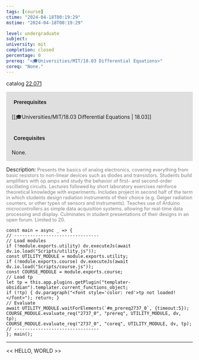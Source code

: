 ```yaml
---
tags: [course]
ctime: "2024-04-18T00:19:29"
mstime: "2024-04-18T00:19:29"

level: undergraduate
subject: 
university: mit
completion: closed
percentage: 0
prereq: "<🎓Universities/MIT/18.03 Differential Equations>"
coreq: "None."
---
```


catalog [22.071](http://student.mit.edu/catalog/m22a.html#22.071)

<span style="display: block; padding: 15px; background-color: rgb(100, 100, 100, 0.2);"><font id="m_prereq2737_0" style="display: block; font-family: Arial, sans-serif; font-weight: bold; padding: 5px">Prerequisites</font><br><span id="prereq2737_0">[[🎓Universities/MIT/18.03 Differential Equations | 18.03]]</span></span>
<span style="display: block; padding: 15px; background-color: rgb(100, 100, 100, 0.2);"><font id="m_coreq2737_0" style="display: block; font-family: Arial, sans-serif; font-weight: bold; padding: 5px">Corequisites</font><br><span id="coreq2737_0">None.</span></span>

<font style="">Description:</font>
<font style="color: grey; font-size: 0.8rem;">Presents the basics of analog electronics, covering everything from basic resistors to non-linear devices such as diodes and transistors. Students build amplifiers with op amps and study the behavior of first- and second-order oscillating circuits. Lectures followed by short laboratory exercises reinforce theoretical knowledge with experiments. Includes project in second half of the term in which students design radiation instruments of their choice (e.g. Geiger radiation counters, or other types of sensors and instruments). Teaches use of Arduino microcontrollers as simple data acquisition systems, allowing for real-time data processing and display. Culminates in student presentations of their designs in an open forum. Limited to 20.</font>

```dataviewjs
const main = async _ => {
// --------------------------------
// Load modules
if (!module.exports.utility) dv.executeJs(await dv.io.load("Scripts/utility.js"));
const UTILITY_MODULE = module.exports.utility;
if (!module.exports.course) dv.executeJs(await dv.io.load("Scripts/course.js"));
const COURSE_MODULE = module.exports.course;
// Load tp
let tp = this.app.plugins.getPlugin("templater-obsidian").templater.current_functions_object;
if (!tp) { dv.paragraph("<font style='color: red'>tp not loaded!</font>"); return; }
// Evaluate
await UTILITY_MODULE.waitForElements(`#m_prereq2737_0`, {timeout:5});
COURSE_MODULE.evaluate_req("2737_0", "prereq", UTILITY_MODULE, dv, tp);
COURSE_MODULE.evaluate_req("2737_0", "coreq", UTILITY_MODULE, dv, tp);
// --------------------------------
}; main();
```

---

<< HELLO, WORLD >>
